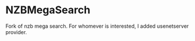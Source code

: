 NZBMegaSearch
=============

Fork of nzb mega search. For whomever is interested, I added usenetserver provider.
